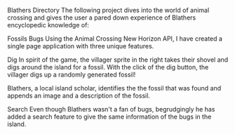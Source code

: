 Blathers Directory
The following project dives into the world of animal crossing and gives the user a pared down experience of Blathers encyclopedic knowledge of:

Fossils
Bugs
Using the Animal Crossing New Horizon API, I have created a single page application with three unique features.

Dig
In spirit of the game, the villager sprite in the right takes their shovel and digs around the island for a fossil. With the click of the dig button, the villager digs up a randomly generated fossil!

Blathers, a local island scholar, identifies the the fossil that was found and appends an image and a description of the fossil.

Search
Even though Blathers wasn't a fan of bugs, begrudgingly he has added a search feature to give the same information of the bugs in the island.